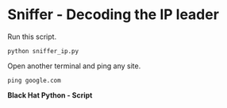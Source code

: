 # Sniffer - Decoding the IP leader

Run this script.

`python sniffer_ip.py`

Open another terminal and ping any site.

`ping google.com`

**Black Hat Python - Script**
